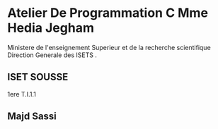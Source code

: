 # Atelier De Programmation C Mme Hedia Jegham 
Ministere de l'enseignement Superieur et de la recherche scientifique 
Direction Generale des ISETS .
## ISET SOUSSE
1ere T.I.1.1
## Majd Sassi
